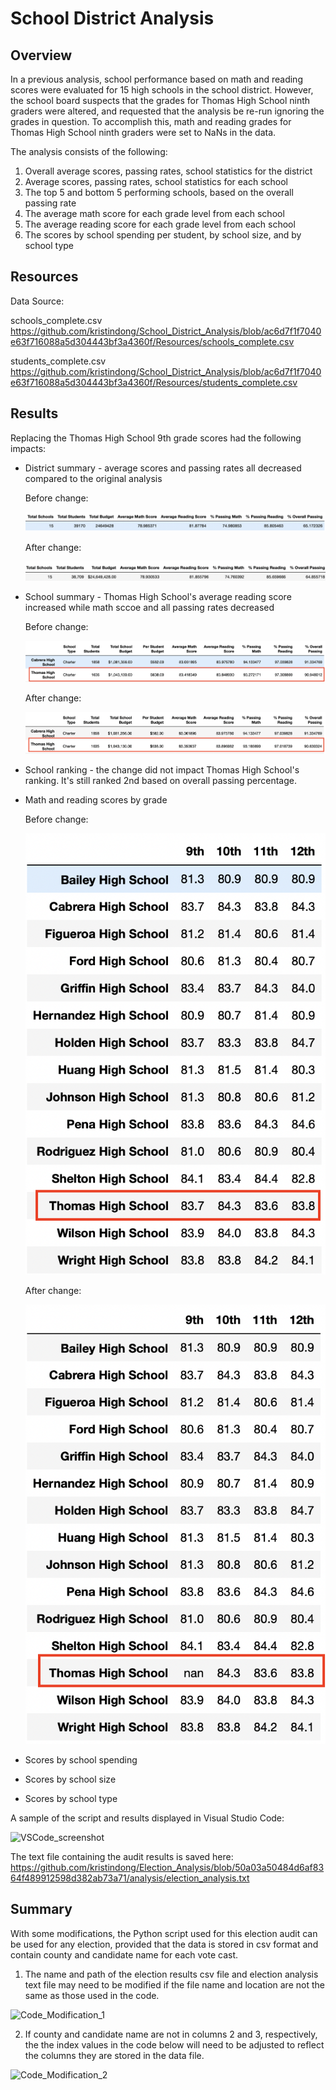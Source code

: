 # School District Analysis

## Overview
In a previous analysis, school performance based on math and reading scores were evaluated for 15 high schools in the school district. However, the school board suspects that the grades for Thomas High School ninth graders were altered, and requested that the analysis be re-run ignoring the grades in question. To accomplish this, math and reading grades for Thomas High School ninth graders were set to NaNs in the data.

The analysis consists of the following:
1. Overall average scores, passing rates, school statistics for the district 
2. Average scores, passing rates, school statistics for each school
3. The top 5 and bottom 5 performing schools, based on the overall passing rate
4. The average math score for each grade level from each school
5. The average reading score for each grade level from each school
6. The scores by school spending per student, by school size, and by school type

## Resources
Data Source: 

schools_complete.csv
https://github.com/kristindong/School_District_Analysis/blob/ac6d7f1f7040e63f716088a5d304443bf3a4360f/Resources/schools_complete.csv

students_complete.csv
https://github.com/kristindong/School_District_Analysis/blob/ac6d7f1f7040e63f716088a5d304443bf3a4360f/Resources/students_complete.csv



## Results
Replacing the Thomas High School 9th grade scores had the following impacts:

* District summary - average scores and passing rates all decreased compared to the original analysis

  Before change:
  
  ![District_Summary_old](District_Summary_old.png)
  
  After change:
  
  ![District_Summary_new](District_Summary_new.png)
  
  
* School summary - Thomas High School's average reading score increased while math sccoe and all passing rates decreased

  Before change:
  
  ![THS_old](THS_old.png)
  
  After change:
  
  ![THS_new](THS_new.png)
  
* School ranking - the change did not impact Thomas High School's ranking. It's still ranked 2nd based on overall passing percentage.


* Math and reading scores by grade

  Before change:
  
  ![Grade_old](Grade_old.png)
  
  After change:
  
  ![Grade_new](Grade_new.png)
  

* Scores by school spending

* Scores by school size

* Scores by school type


A sample of the script and results displayed in Visual Studio Code:

![VSCode_screenshot](VSCode_screenshot.png)

The text file containing the audit results is saved here:
https://github.com/kristindong/Election_Analysis/blob/50a03a50484d6af8364f489912598d382ab73a71/analysis/election_analysis.txt


## Summary
With some modifications, the Python script used for this election audit can be used for any election, provided that the data is stored in csv format and contain county and candidate name for each vote cast. 

1. The name and path of the election results csv file and election analysis text file may need to be modified if the file name and location are not the same as those used in the code.

![Code_Modification_1](Code_Modification_1.png)


2. If county and candidate name are not in columns 2 and 3, respectively, the the index values in the code below will need to be adjusted to reflect the columns they are stored in the data file. 

![Code_Modification_2](Code_Modification_2.png)
